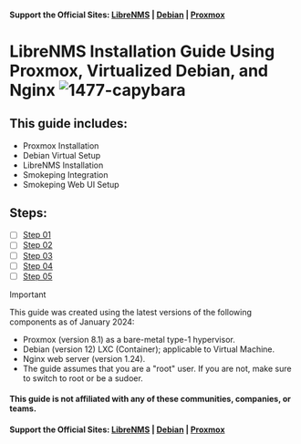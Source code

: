 #### Support the Official Sites: [LibreNMS](https://www.librenms.org/) | [Debian](https://www.debian.org/) | [Proxmox](https://www.proxmox.com/en/)

# LibreNMS Installation Guide Using Proxmox, Virtualized Debian, and Nginx ![1477-capybara](https://github.com/hispanicdevian/libreNMS-Guide/assets/135581442/4296fa98-e024-4ed7-9d23-8f414f94b5c0)

## This guide includes:
- Proxmox Installation
- Debian Virtual Setup
- LibreNMS Installation
- Smokeping Integration
- Smokeping Web UI Setup

## Steps:
- [ ] [Step 01](Step_01.md)
- [ ] [Step 02](Step_02.md)
- [ ] [Step 03](Step_03.md)
- [ ] [Step 04](Step_04.md)
- [ ] [Step 05](Step_05.md)

> [!IMPORTANT]
> This guide was created using the latest versions of the following components as of January 2024:
> - Proxmox (version 8.1) as a bare-metal type-1 hypervisor.
> - Debian (version 12) LXC (Container); applicable to Virtual Machine.
> - Nginx web server (version 1.24).
> - The guide assumes that you are a "root" user. If you are not, make sure to switch to root or be a sudoer.

#### This guide is not affiliated with any of these communities, companies, or teams.
#### Support the Official Sites: [LibreNMS](https://www.librenms.org/) | [Debian](https://www.debian.org/) | [Proxmox](https://www.proxmox.com/en/)
